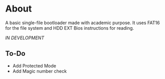 # About
A basic single-file bootloader made with academic purpose. It uses FAT16 for the file system and HDD EXT Bios instructions for reading.

*IN DEVELOPMENT*

## To-Do
- Add Protected Mode
- Add Magic number check